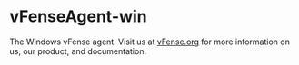 vFenseAgent-win
=============

The Windows vFense agent. Visit us at <a href="http://www.vfense.org">vFense.org</a> for
more information on us, our product, and documentation.
